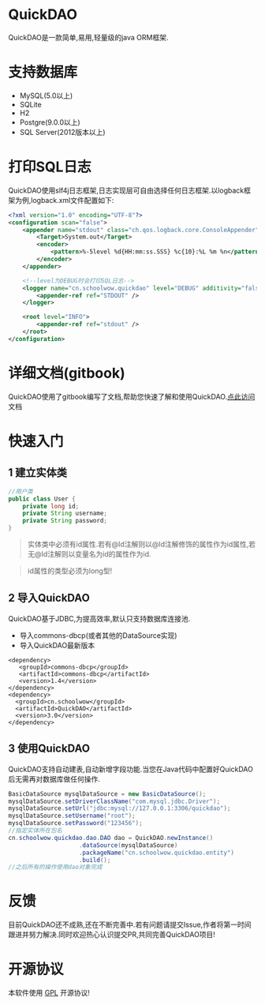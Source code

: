 # QuickDAO
QuickDAO是一款简单,易用,轻量级的java ORM框架.

# 支持数据库
* MySQL(5.0以上)
* SQLite
* H2
* Postgre(9.0.0以上)
* SQL Server(2012版本以上)

# 打印SQL日志
QuickDAO使用slf4j日志框架,日志实现层可自由选择任何日志框架.以logback框架为例,logback.xml文件配置如下:
```xml
<?xml version="1.0" encoding="UTF-8"?>
<configuration scan="false">
    <appender name="stdout" class="ch.qos.logback.core.ConsoleAppender">
        <Target>System.out</Target>
        <encoder>
            <pattern>%-5level %d{HH:mm:ss.SSS} %c{10}:%L %m %n</pattern>
        </encoder>
    </appender>

    <!--level为DEBUG时会打印SQL日志-->
    <logger name="cn.schoolwow.quickdao" level="DEBUG" additivity="false">
        <appender-ref ref="STDOUT" />
    </logger>

    <root level="INFO">
        <appender-ref ref="stdout" />
    </root>
</configuration>
```

# 详细文档(gitbook)
QuickDAO使用了gitbook编写了文档,帮助您快速了解和使用QuickDAO.[点此访问](http://quickdao.schoolwow.cn)文档

# 快速入门
## 1 建立实体类
```java
//用户类
public class User {
    private long id;
    private String username;
    private String password;
}
```

> 实体类中必须有id属性.若有@Id注解则以@Id注解修饰的属性作为id属性,若无@Id注解则以变量名为id的属性作为id.

> id属性的类型必须为long型!

## 2 导入QuickDAO
QuickDAO基于JDBC,为提高效率,默认只支持数据库连接池.

* 导入commons-dbcp(或者其他的DataSource实现)
* 导入QuickDAO最新版本
```
<dependency>
   <groupId>commons-dbcp</groupId>
   <artifactId>commons-dbcp</artifactId>
   <version>1.4</version>
</dependency>
<dependency>
  <groupId>cn.schoolwow</groupId>
  <artifactId>QuickDAO</artifactId>
  <version>3.0</version>
</dependency>
```

## 3 使用QuickDAO
QuickDAO支持自动建表,自动新增字段功能.当您在Java代码中配置好QuickDAO后无需再对数据库做任何操作.

```java
BasicDataSource mysqlDataSource = new BasicDataSource();
mysqlDataSource.setDriverClassName("com.mysql.jdbc.Driver");
mysqlDataSource.setUrl("jdbc:mysql://127.0.0.1:3306/quickdao");
mysqlDataSource.setUsername("root");
mysqlDataSource.setPassword("123456");
//指定实体所在包名
cn.schoolwow.quickdao.dao.DAO dao = QuickDAO.newInstance()
                    .dataSource(mysqlDataSource)
                    .packageName("cn.schoolwow.quickdao.entity")
                    .build();
//之后所有的操作使用dao对象完成
```

# 反馈
目前QuickDAO还不成熟,还在不断完善中.若有问题请提交Issue,作者将第一时间跟进并努力解决.同时欢迎热心认识提交PR,共同完善QuickDAO项目!

# 开源协议
本软件使用 [GPL](http://www.gnu.org/licenses/gpl-3.0.html) 开源协议!